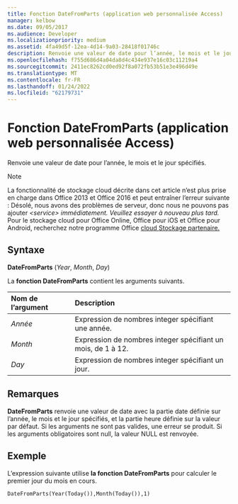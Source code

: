 ```yaml
---
title: Fonction DateFromParts (application web personnalisée Access)
manager: kelbow
ms.date: 09/05/2017
ms.audience: Developer
ms.localizationpriority: medium
ms.assetid: 4fa49d5f-12ea-4d14-9a03-28418f01746c
description: Renvoie une valeur de date pour l’année, le mois et le jour spécifiés.
ms.openlocfilehash: f755d686d4a04da8d4c434e937e16c03c11219a4
ms.sourcegitcommit: 2411ec8262cd0ed92f8a072fb53b51e3e496d49e
ms.translationtype: MT
ms.contentlocale: fr-FR
ms.lasthandoff: 01/24/2022
ms.locfileid: "62179731"
---
```

# <a name="datefromparts-function-access-custom-web-app"></a>Fonction DateFromParts (application web personnalisée Access)

Renvoie une valeur de date pour l’année, le mois et le jour spécifiés.
  
> [!NOTE]
> La fonctionnalité de stockage cloud décrite dans cet article n’est plus prise en charge dans Office 2013 et Office 2016 et peut entraîner l’erreur suivante : Désolé, nous avons des problèmes de serveur, donc nous ne pouvons pas ajouter *\<service\> immédiatement. Veuillez essayer à nouveau plus tard.*
> Pour le stockage cloud pour Office Online, Office pour iOS et Office pour Android, recherchez notre programme Office [cloud Stockage partenaire.](https://dev.office.com/programs/officecloudstorage)
  
## <a name="syntax"></a>Syntaxe

**DateFromParts** (*Year*, *Month*, *Day*)
  
La **fonction DateFromParts** contient les arguments suivants.
  
|**Nom de l’argument**|**Description**|
|:-----|:-----|
| *Année*  <br/> |Expression de nombres integer spécifiant une année.  <br/> |
| *Month*  <br/> |Expression de nombres integer spécifiant un mois, de 1 à 12.  <br/> |
| *Day*  <br/> |Expression de nombres integer spécifiant un jour.  <br/> |

## <a name="remarks"></a>Remarques

**DateFromParts** renvoie une valeur de date avec la partie date définie sur l’année, le mois et le jour spécifiés, et la partie heure définie sur la valeur par défaut. Si les arguments ne sont pas valides, une erreur se produit. Si les arguments obligatoires sont null, la valeur NULL est renvoyée.
  
## <a name="example"></a>Exemple

L’expression suivante utilise **la fonction DateFromParts** pour calculer le premier jour du mois en cours.
  
`DateFromParts(Year(Today()),Month(Today()),1)`
